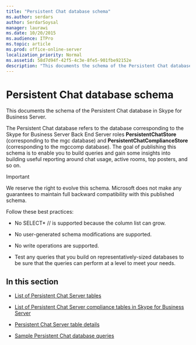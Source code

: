```yaml
---
title: "Persistent Chat database schema"
ms.author: serdars
author: SerdarSoysal
manager: laurawi
ms.date: 10/20/2015
ms.audience: ITPro
ms.topic: article
ms.prod: office-online-server
localization_priority: Normal
ms.assetid: 58d7d94f-42f5-4c3e-8fe5-901fbe92152e
description: "This documents the schema of the Persistent Chat database in Skype for Business Server."
---
```


# Persistent Chat database schema
 
This documents the schema of the Persistent Chat database in Skype for Business Server.
  
The Persistent Chat database refers to the database corresponding to the Skype for Business Server Back End Server roles **PersistentChatStore** (corresponding to the mgc database) and **PersistentChatComplianceStore** (corresponding to the mgccomp database). The goal of publishing this schema is to enable you to build queries and gain some insights into building useful reporting around chat usage, active rooms, top posters, and so on.
  
> [!IMPORTANT]
> We reserve the right to evolve this schema. Microsoft does not make any guarantees to maintain full backward compatibility with this published schema. 
  
Follow these best practices:
  
- No SELECT\* // is supported because the column list can grow.
    
- No user-generated schema modifications are supported.
    
- No write operations are supported.
    
- Test any queries that you build on representatively-sized databases to be sure that the queries can perform at a level to meet your needs.
    
## In this section

- [List of Persistent Chat Server tables](list-of-persistent-chat-server-tables.md)
    
- [List of Persistent Chat Server compliance tables in Skype for Business Server](list-of-persistent-chat-server-compliance-tables.md)
    
- [Persistent Chat Server table details](persistent-chat-server-table-details.md)
    
- [Sample Persistent Chat database queries](sample-persistent-chat-database-queries.md)
    

